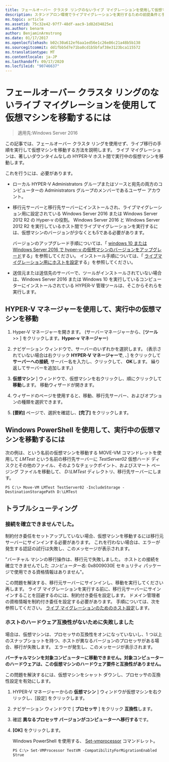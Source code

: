 ```yaml
---
title: フェールオーバー クラスタ リングのないライブ マイグレーションを使用して仮想マシンを移動するには
description: スタンドアロン環境でライブマイグレーションを実行するための前提条件と手順について説明します。
ms.topic: article
ms.assetid: 75c32e42-97f7-48df-aac9-1d82d34825e1
ms.author: benarm
author: BenjaminArmstrong
ms.date: 01/17/2017
ms.openlocfilehash: b02c30a612ef6aa1ed56e1c26e86c21a48b5b138
ms.sourcegitcommit: dd1fbb5d7e71ba8cd1b5bfaf38e3123bca115572
ms.translationtype: MT
ms.contentlocale: ja-JP
ms.lasthandoff: 09/17/2020
ms.locfileid: "90746637"
---
```

# <a name="use-live-migration-without-failover-clustering-to-move-a-virtual-machine"></a>フェールオーバー クラスタ リングのないライブ マイグレーションを使用して仮想マシンを移動するには

>適用先:Windows Server 2016

この記事では、フェールオーバー クラスタ リングを使用せず、ライブ移行の手順を実行して仮想マシンを移動する方法を説明します。 ライブ マイグレーションは、著しいダウンタイムなしの HYPER-V ホスト間で実行中の仮想マシンを移動します。

これを行うには、必要があります。

- ローカル HYPER-V Administrators グループまたはソースと宛先の両方のコンピューターの Administrators グループのメンバーであるユーザー アカウント。

- 移行元サーバーと移行先サーバーにインストールされ、ライブマイグレーション用に設定されている Windows Server 2016 または Windows Server 2012 R2 の Hyper-v の役割。 Windows Server 2016 と Windows Server 2012 R2 を実行しているホスト間でライブマイグレーションを実行するには、仮想マシンのバージョンが少なくとも5である必要があります。

    バージョンのアップグレード手順については、「 [windows 10 または Windows Server 2016 で hyper-v の仮想マシンのバージョンをアップグレード](../deploy/Upgrade-virtual-machine-version-in-Hyper-V-on-Windows-or-Windows-Server.md)する」を参照してください。 インストール手順については、「 [ライブマイグレーション用にホストを設定](../deploy/Set-up-hosts-for-live-migration-without-Failover-Clustering.md)する」を参照してください。

- 送信元または送信先のサーバーで、ツールがインストールされていない場合は、Windows Server 2016 または Windows 10 を実行しているコンピューターにインストールされている HYPER-V 管理ツールは、そこからそれらを実行します。

## <a name="use-hyper-v-manager-to-move-a-running-virtual-machine"></a>HYPER-V マネージャーを使用して、実行中の仮想マシンを移動

1.  Hyper-V マネージャーを開きます。 (サーバーマネージャーから、[**ツール**  >> ] をクリックします。**Hyper-v マネージャー**)

2.  ナビゲーション ウィンドウで、サーバーのいずれかを選択します。 (表示されていない場合は右クリック **HYPER-V マネージャーで**, 、] をクリックして **サーバーへの接続**, サーバー名を入力し、クリックして、 **OK**します。 繰り返してサーバーを追加します。)

3.  **仮想マシン** ] ウィンドウで、仮想マシンを右クリックし、順にクリックして **移動**します。 移動ウィザードが開きます。

4.  ウィザードのページを使用すると、移動、移行先サーバー、およびオプションの種類を選択できます。

5.  **[要約]** ページで、選択を確認し、**[完了]** をクリックします。

## <a name="use-windows-powershell-to-move-a-running-virtual-machine"></a>Windows PowerShell を使用して、実行中の仮想マシンを移動するには

次の例は、という名前の仮想マシンを移動する MOVE-VM コマンドレットを使用して *LMTest* という名前の移行先サーバーに *TestServer02* 仮想ハード ディスクとその他のファイル、そのようなチェックポイント、およびスマート ページング ファイルを移動して、 *D:\LMTest* ディレクトリ、移行先サーバーにします。

```
PS C:\> Move-VM LMTest TestServer02 -IncludeStorage -DestinationStoragePath D:\LMTest
```

## <a name="troubleshooting"></a>トラブルシューティング

### <a name="failed-to-establish-a-connection"></a>接続を確立できませんでした。

制約付き委任をセットアップしていない場合、仮想マシンを移動するには移行元サーバーにサインインする必要があります。 これを行わない場合は、エラーが発生する認証の試行は失敗し、このメッセージが表示されます。

"バーチャル マシンの移行操作は、移行元で失敗しました。
ホストとの接続を確立できませんでした *コンピューター名*: 0x8009030E セキュリティ パッケージで使用できる資格情報はありません"。

 この問題を解決する、移行元サーバーにサインインし、移動を実行してください再します。 ライブ マイグレーションを実行する前に、移行元サーバーにサインインすることを回避するのには、制約付き委任を設定します。 ドメイン管理者の資格情報を制約付き委任を設定する必要があります。 手順については、次を参照してください。 [ライブ マイグレーションのためのホスト設定](../deploy/Set-up-hosts-for-live-migration-without-Failover-Clustering.md)します。

 ### <a name="failed-because-the-host-hardware-isnt-compatible"></a>ホストのハードウェア互換性がないために失敗しました

 場合は、仮想マシンは、プロセッサの互換性をオンになっていないし、1 つ以上のスナップショットを持つ、ホストが異なるバージョンのプロセッサがある場合、移行が失敗します。 エラーが発生し、このメッセージが表示されます。

**バーチャルマシンを対象コンピューターに移動できません。対象コンピューターのハードウェアは、この仮想マシンのハードウェア要件と互換性がありません。**

 この問題を解決するには、仮想マシンをシャット ダウンし、プロセッサの互換性設定を有効にします。

1. HYPER-V マネージャーからの **仮想マシン** ] ウィンドウが仮想マシンを右クリックし、[設定] をクリックします。
2. ナビゲーション ウィンドウで [ **プロセッサ** ] をクリック **互換性**します。
3. 確認 **異なるプロセッサ バージョンがコンピューターへ移行する**です。
4. **[OK]** をクリックします。

   Windows PowerShell を使用する、 [Set-vmprocessor](/powershell/module/hyper-v/set-vmprocessor?view=win10-ps) コマンドレット。

   ```
   PS C:\> Set-VMProcessor TestVM -CompatibilityForMigrationEnabled $true
   ```